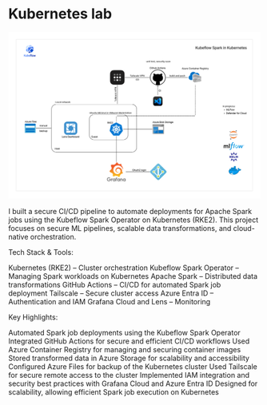 # Kubernetes lab

![Architecture](images/MLOps.png)

I built a secure CI/CD pipeline to automate deployments for Apache Spark jobs using the Kubeflow Spark Operator on Kubernetes (RKE2). This project focuses on secure ML pipelines, scalable data transformations, and cloud-native orchestration.

Tech Stack & Tools:

Kubernetes (RKE2) – Cluster orchestration
Kubeflow Spark Operator – Managing Spark workloads on Kubernetes
Apache Spark – Distributed data transformations
GitHub Actions – CI/CD for automated Spark job deployment
Tailscale – Secure cluster access
Azure Entra ID – Authentication and IAM
Grafana Cloud and Lens – Monitoring

Key Highlights:

Automated Spark job deployments using the Kubeflow Spark Operator
Integrated GitHub Actions for secure and efficient CI/CD workflows
Used Azure Container Registry for managing and securing container images
Stored transformed data in Azure Storage for scalability and accessibility
Configured Azure Files for backup of the Kubernetes cluster
Used Tailscale for secure remote access to the cluster
Implemented IAM integration and security best practices with Grafana Cloud and Azure Entra ID
Designed for scalability, allowing efficient Spark job execution on Kubernetes

